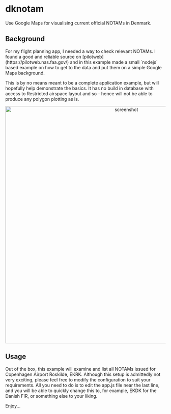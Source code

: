 # dknotam
Use Google Maps for visualising current official NOTAMs in Denmark.

## Background
<p>For my flight planning app, I needed a way to check relevant NOTAMs. I found a good and reliable source on [pilotweb](https://pilotweb.nas.faa.gov/) and in this example made a small `nodejs` based example on how to get to the data and put them on a simple Google Maps background.
<p/>
<p>This is by no means meant to be a complete application example, but will hopefully help demonstrate the basics. It has no build in database with access to Restricted airspace layout and so - hence will not be able to produce any polygon plotting as is. 
</p>

<p align="center">
<img width="745" alt="screenshot" src="https://user-images.githubusercontent.com/3058746/35766845-10bff990-08e0-11e8-9871-9b0d90c26bea.png">
</p>

## Usage
Out of the box, this example will examine and list all NOTAMs issued for Copenhagen Airport Roskilde, EKRK. Although this setup is admittedly not very exciting, please feel free to modify the configuration to suit your requirements. All you need to do is to edit the app.js file near the last line, and you will be able to quickly change this to, for example, EKDK for the Danish FIR, or something else to your liking.

Enjoy...

